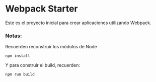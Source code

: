 # Webpack Starter

Este es el proyecto inicial para crear aplicaciones utilizando Webpack.

### Notas:

Recuerden reconstruir los módulos de Node
````
npm install
````

Y para construir el build, recuerden:
```
npm run build
```